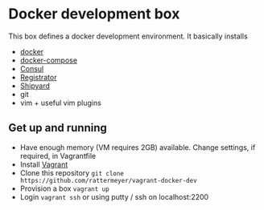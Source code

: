 # Docker development box
This box defines a docker development environment. It basically installs

* [docker](https://www.docker.com/whatisdocker/)
* [docker-compose](https://docs.docker.com/compose/)
* [Consul](https://github.com/progrium/docker-consul)
* [Registrator](https://github.com/gliderlabs/registrator)
* [Shipyard](http://shipyard-project.com/)
* git
* vim + useful vim plugins

## Get up and running

* Have enough memory (VM requires 2GB) available. Change settings, if required, in Vagrantfile
* Install [Vagrant](http://vagrantup.com)
* Clone this repository `git clone https://github.com/rattermeyer/vagrant-docker-dev`
* Provision a box `vagrant up`
* Login `vagrant ssh` or using putty / ssh on localhost:2200

